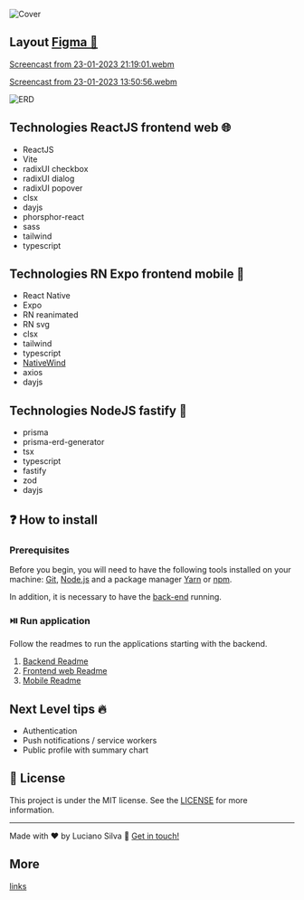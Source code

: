 ![Cover](https://user-images.githubusercontent.com/46464433/214169300-02ec4b4c-7003-42e7-b864-617064e54e77.png)
## Layout [Figma 🌆](https://www.figma.com/file/5jbHW05S9TttkQ5iofRxRF/Habits-(i)-(Community)?node-id=6%3A343&t=dKFWH05gt3ONi2FO-1)

[Screencast from 23-01-2023 21:19:01.webm](https://user-images.githubusercontent.com/46464433/214183631-453a64ef-f942-49d9-918c-82a735cb768d.webm)

[Screencast from 23-01-2023 13:50:56.webm](https://user-images.githubusercontent.com/46464433/214108400-63080e90-c2e3-4403-ad80-9f2dceea0007.webm)

![ERD](https://user-images.githubusercontent.com/46464433/214186234-ea06930e-6008-48ac-9429-dddf2a67224e.svg)
## Technologies ReactJS frontend web 🌐

- ReactJS
- Vite
- radixUI checkbox
- radixUI dialog
- radixUI popover
- clsx
- dayjs
- phorsphor-react
- sass
- tailwind
- typescript

## Technologies RN Expo frontend mobile 📲

- React Native
- Expo
- RN reanimated
- RN svg
- clsx
- tailwind
- typescript
- [NativeWind](https://www.nativewind.dev/)
- axios
- dayjs

## Technologies NodeJS fastify 🔌

- prisma
- prisma-erd-generator
- tsx
- typescript
- fastify
- zod
- dayjs

## ❓ How to install

### Prerequisites

Before you begin, you will need to have the following tools installed on your machine: [Git](https://git-scm.com), [Node.js](https://nodejs.org/en/) and a package manager [Yarn](https://yarnpkg.com/) or [npm](https://www.npmjs.com/). 

In addition, it is necessary to have the [back-end](https://github.com/Luciano-Ferreira/SkyHabits/tree/main/backend) running.

### ⏯️ Run application

Follow the readmes to run the applications starting with the backend.
1. [Backend Readme](https://github.com/Luciano-Ferreira/SkyHabits/blob/main/backend/README.md)
2. [Frontend web Readme](https://github.com/Luciano-Ferreira/SkyHabits/blob/main/front-end-web/README.md)
2. [Mobile Readme](https://github.com/Luciano-Ferreira/SkyHabits/blob/main/front-end-mobile/README.md)

## Next Level tips :fire:
- Authentication
- Push notifications / service workers
- Public profile with summary chart

## :memo: License
This project is under the MIT license. See the [LICENSE](https://github.com/Luciano-Ferreira/SkyHabits/blob/main/LICENSE) for more information.

---

Made with ♥ by Luciano Silva :wave: [Get in touch!](https://www.linkedin.com/in/lucianof-silva/)


## More

[links](https://efficient-sloth-d85.notion.site/Trilha-Ignite-562e3516c7574fb7be75ff01fbb41f54)
